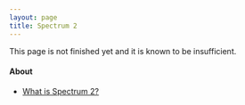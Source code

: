 ```yaml
---
layout: page
title: Spectrum 2
---
```


This page is not finished yet and it is known to be insufficient.

#### About

* [What is Spectrum 2?](about.html)
